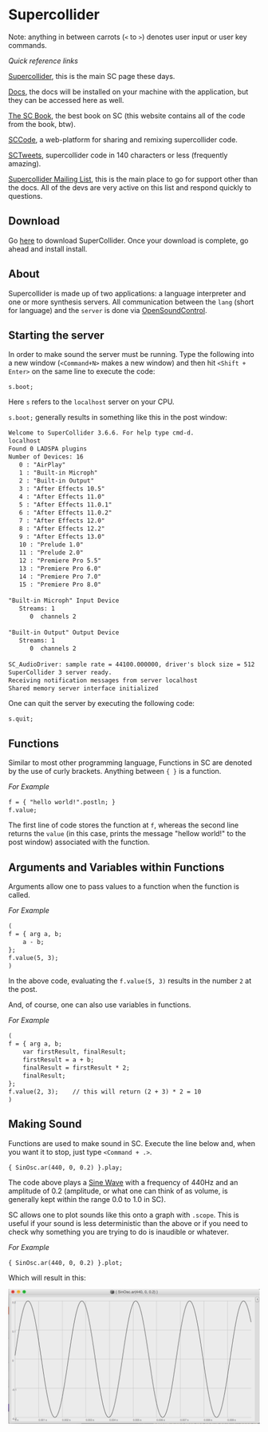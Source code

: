 # Supercollider

Note: anything in between carrots (`<` to `>`) denotes user input or user key commands.

*Quick reference links*

[Supercollider](https://supercollider.github.io/), this is the main SC page these days.

[Docs](http://doc.sccode.org/), the docs will be installed on your machine with the application, but they can be accessed here as well.

[The SC Book](http://www.supercolliderbook.net/), the best book on SC (this website contains all of the code from the book, btw).

[SCCode](http://sccode.org/), a web-platform for sharing and remixing supercollider code.

[SCTweets](http://sctweets.tumblr.com/), supercollider code in 140 characters or less (frequently amazing).

[Supercollider Mailing List](http://www.birmingham.ac.uk/facilities/ea-studios/research/supercollider/mailinglist.aspx), this is the main place to go for support other than the docs. All of the devs are very active on this list and respond quickly to questions.

## Download
Go [here](https://supercollider.github.io/download.html) to download SuperCollider. Once your download is complete, go ahead and install install.

## About
Supercollider is made up of two applications: a language interpreter and one or more synthesis servers. All communication between the `lang` (short for language) and the `server` is done via [OpenSoundControl](http://opensoundcontrol.org/).

## Starting the server
In order to make sound the server must be running. Type the following into a new window (`<Command+N>` makes a new window) and then hit `<Shift + Enter>` on the same line to execute the code:

```supercollider
s.boot;
```

Here `s` refers to the `localhost` server on your CPU.

`s.boot;` generally results in something like this in the post window:

```supercollider
Welcome to SuperCollider 3.6.6. For help type cmd-d.
localhost
Found 0 LADSPA plugins
Number of Devices: 16
   0 : "AirPlay"
   1 : "Built-in Microph"
   2 : "Built-in Output"
   3 : "After Effects 10.5"
   4 : "After Effects 11.0"
   5 : "After Effects 11.0.1"
   6 : "After Effects 11.0.2"
   7 : "After Effects 12.0"
   8 : "After Effects 12.2"
   9 : "After Effects 13.0"
   10 : "Prelude 1.0"
   11 : "Prelude 2.0"
   12 : "Premiere Pro 5.5"
   13 : "Premiere Pro 6.0"
   14 : "Premiere Pro 7.0"
   15 : "Premiere Pro 8.0"

"Built-in Microph" Input Device
   Streams: 1
      0  channels 2

"Built-in Output" Output Device
   Streams: 1
      0  channels 2

SC_AudioDriver: sample rate = 44100.000000, driver's block size = 512
SuperCollider 3 server ready.
Receiving notification messages from server localhost
Shared memory server interface initialized
```

One can quit the server by executing the following code:

```supercollider
s.quit;
```

## Functions
Similar to most other programming language, Functions in SC are denoted by the use of curly brackets. Anything between `{ }` is a function.

*For Example*

```supercollider
f = { "hello world!".postln; }
f.value;
```

The first line of code stores the function at `f`, whereas the second line returns the `value` (in this case, prints the message "hellow world!" to the post window) associated with the function.

## Arguments and Variables within Functions
Arguments allow one to pass values to a function when the function is called.

*For Example*

```supercollider
(
f = { arg a, b;
    a - b;
};
f.value(5, 3);
)
```

In the above code, evaluating the `f.value(5, 3)` results in the number `2` at the post.

And, of course, one can also use variables in functions.

*For Example*

```supercollider
(
f = { arg a, b;
    var firstResult, finalResult;
    firstResult = a + b;
    finalResult = firstResult * 2;
    finalResult;
};
f.value(2, 3);    // this will return (2 + 3) * 2 = 10
)
```

## Making Sound
Functions are used to make sound in SC. Execute the line below and, when you want it to stop, just type `<Command + .>`.

```supercollider
{ SinOsc.ar(440, 0, 0.2) }.play;
```

The code above plays a [Sine Wave](https://en.wikipedia.org/wiki/Sine_wave) with a frequency of 440Hz and an amplitude of 0.2 (amplitude, or what one can think of as volume, is generally kept within the range 0.0 to 1.0 in SC).

SC allows one to plot sounds like this onto a graph with `.scope`. This is useful if your sound is less deterministic than the above or if you need to check why something you are trying to do is inaudible or whatever.

*For Example*

```supercollider
{ SinOsc.ar(440, 0, 0.2) }.plot;
```

Which will result in this:

![test](sin_plot_1.png)
